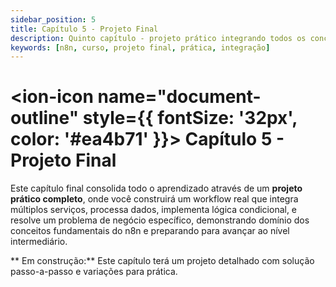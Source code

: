 ```yaml
---
sidebar_position: 5
title: Capítulo 5 - Projeto Final
description: Quinto capítulo - projeto prático integrando todos os conceitos aprendidos
keywords: [n8n, curso, projeto final, prática, integração]
---
```


# <ion-icon name="document-outline" style={{ fontSize: '32px', color: '#ea4b71' }}></ion-icon> Capítulo 5 - Projeto Final

Este capítulo final consolida todo o aprendizado através de um **projeto prático completo**, onde você construirá um workflow real que integra múltiplos serviços, processa dados, implementa lógica condicional, e resolve um problema de negócio específico, demonstrando domínio dos conceitos fundamentais do n8n e preparando para avançar ao nível intermediário.

** Em construção:** Este capítulo terá um projeto detalhado com solução passo-a-passo e variações para prática.
